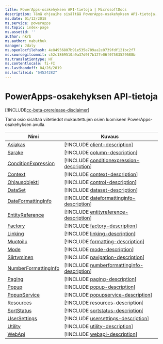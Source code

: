 ```yaml
---
title: PowerApps-osakehyksen API-tietoja | MicrosoftDocs
description: Tämä ohjeaihe sisältää PowerApps-osakehyksen API-tietoja.
ms.date: 01/12/2018
ms.service: powerapps
ms.topic: index-page
ms.assetid: ''
author: nkrb
ms.author: nabuthuk
manager: Jdaly
ms.openlocfilehash: 4e84956807b91e535e709aa2e0739fdf121bc2f7
ms.sourcegitcommit: c52c1869510a9a37d9f7b127e06f07583529588b
ms.translationtype: HT
ms.contentlocale: fi-FI
ms.lasthandoff: 04/26/2019
ms.locfileid: "64524282"
---
```

# <a name="powerapps-component-framework-api-reference"></a>PowerApps-osakehyksen API-tietoja

[!INCLUDE[cc-beta-prerelease-disclaimer](../../../includes/cc-beta-prerelease-disclaimer.md)]

Tämä osio sisältää viitetiedot mukautettujen osien luomiseen PowerApps-osakehyksen avulla.

|Nimi|Kuvaus|
|----|-----------|
|[Asiakas](client.md)|[!INCLUDE [client-description](includes/client-description.md)]|
|[Sarake](column.md)|[!INCLUDE [column-description](includes/column-description.md)]|
|[ConditionExpression](conditionexpression.md)|[!INCLUDE [conditionexpression-description](includes/conditionexpression-description.md)]|
|[Context](context.md)|[!INCLUDE [context-description](includes/context-description.md)]|
|[Ohjausobjekti](control.md)|[!INCLUDE [control-description](includes/control-description.md)]|
|[DataSet](dataset.md)|[!INCLUDE [dataset-description](includes/dataset-description.md)]|
|[DateFormattingInfo](dateformattinginfo.md)|[!INCLUDE [dateformattinginfo-description](includes/dateformattinginfo-description.md)]|
|[EntityReference](entityreference.md)|[!INCLUDE [entityreference-description](includes/entityreference-description.md)]|
|[Factory](factory.md)|[!INCLUDE [factory-description](includes/factory-description.md)]|
|[Linking](linking.md)|[!INCLUDE [linking-description](includes/linking-description.md)]|
|[Muotoilu](formatting.md)|[!INCLUDE [formatting-description](includes/formatting-description.md)]|
|[Mode](mode.md)|[!INCLUDE [mode-description](includes/mode-description.md)]|
|[Siirtyminen](navigation.md)|[!INCLUDE [navigation-description](includes/navigation-description.md)]|
|[NumberFormattingInfo](numberformattinginfo.md)|[!INCLUDE [numberformattinginfo-description](includes/numberformattinginfo-description.md)]|
|[Paging](paging.md)|[!INCLUDE [paging-description](includes/paging-description.md)]|
|[Popup](popup.md)|[!INCLUDE [popup-description](includes/popup-description.md)]|
|[PopupService](popupservice.md)|[!INCLUDE [popupservice-description](includes/popupservice-description.md)]|
|[Resources](resources.md)|[!INCLUDE [resources-description](includes/resources-description.md)]|
|[SortStatus](sortstatus.md)|[!INCLUDE [sortstatus-description](includes/sortstatus-description.md)]|
|[UserSettings](usersettings.md)|[!INCLUDE [usersettings-description](includes/usersettings-description.md)]|
|[Utility](utility.md)|[!INCLUDE [utility-description](includes/utility-description.md)]|
|[WebApi](webapi.md)|[!INCLUDE [webapi-description](includes/webapi-description.md)]|


